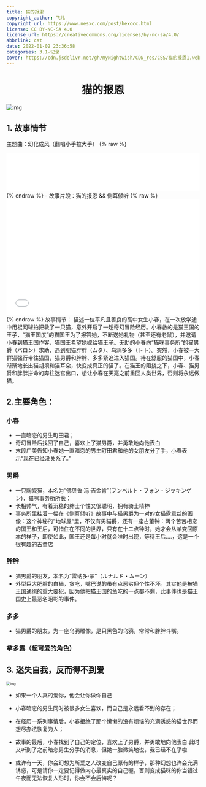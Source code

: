 ```yaml
---
title: 猫的报恩
copyright_author: 飞儿
copyright_url: https://www.nesxc.com/post/hexocc.html
license: CC BY-NC-SA 4.0
license_url: https://creativecommons.org/licenses/by-nc-sa/4.0/
abbrlink: cat
date: 2022-01-02 23:36:58
categories: 3.1-记录
cover: https://cdn.jsdelivr.net/gh/myNightwish/CDN_res/CSS/猫的报恩1.webp
---
```


# <center>猫的报恩</center>

<img src="https://cdn.jsdelivr.net/gh/myNightwish/CDN_res/Project/猫的报恩-index.webp" alt="img" style="zoom: 100%;" />

## 1. 故事情节

主题曲：幻化成风（翻唱小手拉大手）
{% raw %}
  <div style="position: relative; width: 100%; height: 0; padding-bottom: 20%;">
    <iframe src="//music.163.com/outchain/player?type=2&id=482172" scrolling="no" border="0" frameborder="no" framespacing="0" allowfullscreen="true" style="position: absolute; width: 100%; height: 100%; Left: 0; top: 0;" ></iframe>
  </div>
{% endraw %}
- 故事片段：猫的报恩 && 侧耳倾听
{% raw %}
    <div style="position: relative; width: 100%; height: 0; padding-bottom: 60%;">
      <iframe src="//player.bilibili.com/player.html?aid=55906649&bvid=BV1E4411G7m5&cid=97731871&page=1" scrolling="no" border="0" frameborder="no" framespacing="0" allowfullscreen="true" style="position: absolute; width: 100%; height: 100%; Left: 0; top: 0;" >
      </iframe>
    </div>
{% endraw %}
故事情节：
  描述一位平凡且善良的高中女生小春，在一次放学途中用棍网球拍把救了一只猫，意外开启了一趟奇幻冒险经历。小春救的是猫王国的王子，“猫王国度”的猫国王为了报答她，不断送她礼物（甚至还有老鼠），并邀请小春到猫王国作客，猫国王希望她嫁给猫王子。无助的小春向“猫咪事务所”的猫男爵（バロン）求助，遇到肥猫胖胖（ムタ）、乌鸦多多（トト）。突然，小春被一大群猫强行带往猫国，猫男爵和胖胖、多多紧追进入猫国。待在舒服的猫国中，小春渐渐地长出猫胡须和猫耳朵，快变成真正的猫了。在猫王的阻挠之下，小春、猫男爵和胖胖拼命的奔往迷宫出口，想让小春在天亮之前重回人类世界，否则将永远做猫。

## 2.主要角色：

### 小春

  - 一直暗恋的男生町田君；
  - 奇幻冒险后找回了自己，喜欢上了猫男爵，并勇敢地向他表白
  - 末段广美告知小春她一直暗恋的男生町田君和他的女朋友分了手，小春表示“现在已经没关系了。”

###  男爵

   - 一只陶瓷猫，本名为“佛贝鲁‧冯‧吉金肯”(フンベルト・フォン・ジッキンゲン)，猫咪事务所所长；
   - 长相帅气，有着沉稳的绅士个性又很聪明，拥有骑士精神
   - 事务所里挂着一幅在《侧耳倾听》故事中与猫男爵为一对的女猫露意丝的画像：这个神秘的”地球屋“里，不仅有男猫爵，还有一座古董钟：两个苦苦相恋的国王和王后，可惜住在不同的世界，只有在十二点钟时，她才会从羊变回原本的样子，即使如此，国王还是每小时就会准时出现，等待王后....，这是一个很有趣的古董店

###  胖胖

   - 猫男爵的朋友，本名为“雷纳多‧蒙”（ルナルド・ムーン）
   - 外型巨大肥胖的白猫，贪吃，嘴巴说的虽有点恶劣但个性不坏。其实他是被猫王国通缉的重大要犯，因为他把猫王国的鱼吃的一点都不剩，此事件也是猫王国史上最恶名昭彰的事件。

###  多多

   - 猫男爵的朋友，为一座乌鸦雕像，是只黑色的乌鸦，常常和胖胖斗嘴。

###  拿多露（超可爱的角色）

## 3. 迷失自我，反而得不到爱
<img src="https://cdn.jsdelivr.net/gh/myNightwish/CDN_res/CSS/猫的报恩2.webp" alt="img" style="zoom: 60%;" />

- 如果一个人真的爱你，他会让你做你自己

- 小春暗恋的男生同时被很多女生喜欢，而自己是永远看不到的存在；

- 在经历一系列事情后，小春拒绝了那个懒懒的没有烦恼的充满诱惑的猫世界而想尽办法恢复为人；

- 故事的最后，小春找到了自己的定位，喜欢上了男爵，并勇敢地向他表白.此时又听到了之前暗恋男生分手的消息，但她一脸微笑地说，我已经不在乎啦

- 或许有一天，你会幻想为所爱之人改变自己原有的样子，那种幻想也许会充满诱惑，可是请你一定要记得做内心最真实的自己喔，否则变成猫咪的你当错过午夜而无法恢复人形时，你会不会后悔呢？
